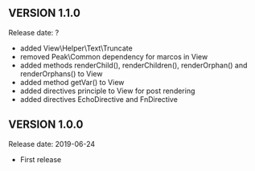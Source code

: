 VERSION 1.1.0
-------------
Release date: ?

 - added View\Helper\Text\Truncate
 - removed Peak\Common dependency for marcos in View
 - added methods renderChild(), renderChildren(), renderOrphan() and renderOrphans() to View
 - added method getVar() to View
 - added directives principle to View for post rendering
 - added directives EchoDirective and FnDirective

VERSION 1.0.0
-------------
Release date: 2019-06-24

 - First release